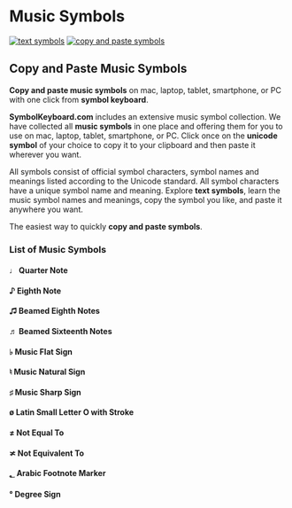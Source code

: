 # Music Symbols
[![text symbols](https://img.shields.io/badge/github-symbols-green.svg)](https://github.com/symbolkeyboard/symbols)
[![copy and paste symbols](https://img.shields.io/badge/source-symbolkeyboad.com-orange.svg)](https://symbolkeyboard.com)
## Copy and Paste Music Symbols

**Copy and paste music symbols** on mac, laptop, tablet, smartphone, or PC with one click from **symbol keyboard**.

**SymbolKeyboard.com** includes an extensive music symbol collection. We have collected all **music symbols** in one place and offering them for you to use on mac, laptop, tablet, smartphone, or PC. Click once on the **unicode symbol** of your choice to copy it to your clipboard and then paste it wherever you want.

All symbols consist of official symbol characters, symbol names and meanings listed according to the Unicode standard. All symbol characters have a unique symbol name and meaning. Explore **text symbols**, learn the music symbol names and meanings, copy the symbol you like, and paste it anywhere you want.

The easiest way to quickly **copy and paste symbols**.
### List of Music Symbols
#### ♩ Quarter Note
#### ♪ Eighth Note
#### ♫ Beamed Eighth Notes
#### ♬ Beamed Sixteenth Notes
#### ♭ Music Flat Sign
#### ♮ Music Natural Sign
#### ♯ Music Sharp Sign
#### ø Latin Small Letter O with Stroke
#### ≠ Not Equal To
#### ≭ Not Equivalent To
#### ؂ Arabic Footnote Marker
#### ° Degree Sign
